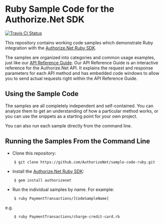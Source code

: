 # Ruby Sample Code for the Authorize.Net SDK
[![Travis CI Status](https://travis-ci.org/AuthorizeNet/sample-code-ruby.svg?branch=master)](https://travis-ci.org/AuthorizeNet/sample-code-ruby)

This repository contains working code samples which demonstrate Ruby integration with the [Authorize.Net Ruby SDK](https://www.github.com/AuthorizeNet/sdk-ruby).

The samples are organized into categories and common usage examples, just like our [API Reference Guide](http://developer.authorize.net/api/reference). Our API Reference Guide is an interactive reference for the Authorize.Net API. It explains the request and response parameters for each API method and has embedded code windows to allow you to send actual requests right within the API Reference Guide.


## Using the Sample Code

The samples are all completely independent and self-contained. You can analyze them to get an understanding of how a particular method works, or you can use the snippets as a starting point for your own project.

You can also run each sample directly from the command line.

## Running the Samples From the Command Line
* Clone this repository:
```
    $ git clone https://github.com/AuthorizeNet/sample-code-ruby.git
```
* Install the [Authorize.Net Ruby SDK](https://www.github.com/AuthorizeNet/sdk-ruby):
```
    $ gem install authorizenet
```

* Run the individual samples by name. For example:  
```
    $ ruby PaymentTransactions/[CodeSampleName]
```
e.g.
```
    $ ruby PaymentTransactions/charge-credit-card.rb
```

